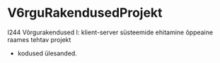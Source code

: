 # V6rguRakendusedProjekt
I244 Võrgurakendused I: klient-server süsteemide ehitamine õppeaine raames tehtav projekt
+ kodused ülesanded.
